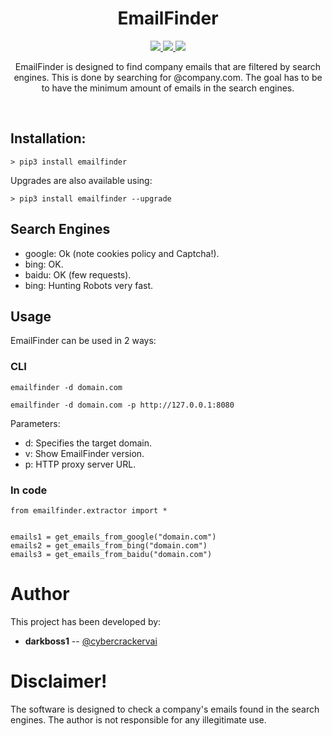 <h1 align="center">
  <b>EmailFinder</b>
  <br>
</h1>
<p align="center">
  <a href="https://www.python.org/">
    <img src="https://img.shields.io/badge/python-3.6+-blue.svg?style=flat-square&logo=python"> 
  </a>
   <a href="https://www.gnu.org/licenses/gpl-3.0.en.html">
    <img src="https://img.shields.io/badge/license-GNU-green.svg?style=square&logo=gnu">
   <a href="https://twitter.com/JosueEncinar">
    <img src="https://img.shields.io/badge/author-@JosueEncinar-orange.svg?style=square&logo=twitter">
  </a>
</p>


<p align="center">
EmailFinder is designed to find company emails that are filtered by search engines. This is done by searching for @company.com. The goal has to be to have the minimum amount of emails in the search engines.
</p>
<br/>


## Installation:

```
> pip3 install emailfinder
```

Upgrades are also available using:

```
> pip3 install emailfinder --upgrade
```

## Search Engines

* google: Ok (note cookies policy and Captcha!).
* bing: OK.
* baidu: OK (few requests).
* bing: Hunting Robots very fast.

## Usage 

EmailFinder can be used in 2 ways:

### CLI
```
emailfinder -d domain.com
```

```
emailfinder -d domain.com -p http://127.0.0.1:8080
```

Parameters:
* d: Specifies the target domain.
* v: Show EmailFinder version.
* p: HTTP proxy server URL.

### In code
```
from emailfinder.extractor import *


emails1 = get_emails_from_google("domain.com")
emails2 = get_emails_from_bing("domain.com")
emails3 = get_emails_from_baidu("domain.com")
```



# Author

This project has been developed by:

* **darkboss1** -- [@cybercrackervai](https://crackersbay.com/)


# Disclaimer!

The software is designed to check a company's emails found in the search engines. The author is not responsible for any illegitimate use.
